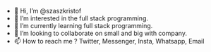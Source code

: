 - 👋 Hi, I’m @szaszkristof
- 👀 I’m interested in the full stack programming.
- 🌱 I’m currently learning full stack programming.
- 💞️ I’m looking to collaborate on small and big with company.
- 📫 How to reach me ?  Twitter, Messenger, Insta, Whatsapp, Email
<!---
szaszkristof/szaszkristof is a ✨ special ✨ repository because its `README.md` (this file) appears on your GitHub profile.
You can click the Preview link to take a look at your changes.
--->
